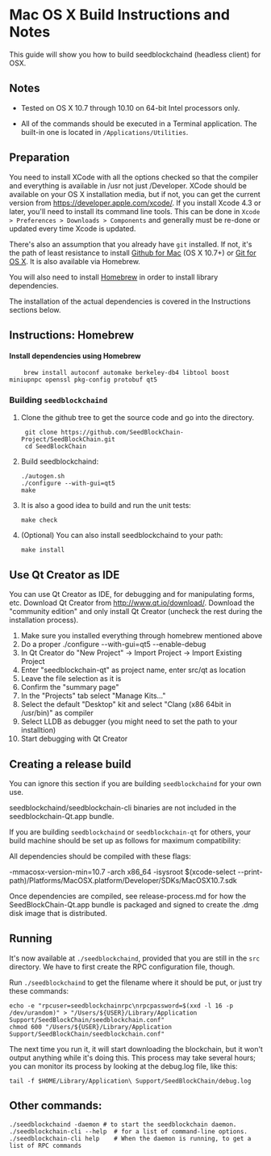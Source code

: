 Mac OS X Build Instructions and Notes
====================================
This guide will show you how to build seedblockchaind (headless client) for OSX.

Notes
-----

* Tested on OS X 10.7 through 10.10 on 64-bit Intel processors only.

* All of the commands should be executed in a Terminal application. The
built-in one is located in `/Applications/Utilities`.

Preparation
-----------

You need to install XCode with all the options checked so that the compiler
and everything is available in /usr not just /Developer. XCode should be
available on your OS X installation media, but if not, you can get the
current version from https://developer.apple.com/xcode/. If you install
Xcode 4.3 or later, you'll need to install its command line tools. This can
be done in `Xcode > Preferences > Downloads > Components` and generally must
be re-done or updated every time Xcode is updated.

There's also an assumption that you already have `git` installed. If
not, it's the path of least resistance to install [Github for Mac](https://mac.github.com/)
(OS X 10.7+) or
[Git for OS X](https://code.google.com/p/git-osx-installer/). It is also
available via Homebrew.

You will also need to install [Homebrew](http://brew.sh) in order to install library
dependencies.

The installation of the actual dependencies is covered in the Instructions
sections below.

Instructions: Homebrew
----------------------

#### Install dependencies using Homebrew

        brew install autoconf automake berkeley-db4 libtool boost miniupnpc openssl pkg-config protobuf qt5

### Building `seedblockchaind`

1. Clone the github tree to get the source code and go into the directory.

        git clone https://github.com/SeedBlockChain-Project/SeedBlockChain.git
        cd SeedBlockChain

2.  Build seedblockchaind:

        ./autogen.sh
        ./configure --with-gui=qt5
        make

3.  It is also a good idea to build and run the unit tests:

        make check

4.  (Optional) You can also install seedblockchaind to your path:

        make install

Use Qt Creator as IDE
------------------------
You can use Qt Creator as IDE, for debugging and for manipulating forms, etc.
Download Qt Creator from http://www.qt.io/download/. Download the "community edition" and only install Qt Creator (uncheck the rest during the installation process).

1. Make sure you installed everything through homebrew mentioned above
2. Do a proper ./configure --with-gui=qt5 --enable-debug
3. In Qt Creator do "New Project" -> Import Project -> Import Existing Project
4. Enter "seedblockchain-qt" as project name, enter src/qt as location
5. Leave the file selection as it is
6. Confirm the "summary page"
7. In the "Projects" tab select "Manage Kits..."
8. Select the default "Desktop" kit and select "Clang (x86 64bit in /usr/bin)" as compiler
9. Select LLDB as debugger (you might need to set the path to your installtion)
10. Start debugging with Qt Creator

Creating a release build
------------------------
You can ignore this section if you are building `seedblockchaind` for your own use.

seedblockchaind/seedblockchain-cli binaries are not included in the seedblockchain-Qt.app bundle.

If you are building `seedblockchaind` or `seedblockchain-qt` for others, your build machine should be set up
as follows for maximum compatibility:

All dependencies should be compiled with these flags:

 -mmacosx-version-min=10.7
 -arch x86_64
 -isysroot $(xcode-select --print-path)/Platforms/MacOSX.platform/Developer/SDKs/MacOSX10.7.sdk

Once dependencies are compiled, see release-process.md for how the SeedBlockChain-Qt.app
bundle is packaged and signed to create the .dmg disk image that is distributed.

Running
-------

It's now available at `./seedblockchaind`, provided that you are still in the `src`
directory. We have to first create the RPC configuration file, though.

Run `./seedblockchaind` to get the filename where it should be put, or just try these
commands:

    echo -e "rpcuser=seedblockchainrpc\nrpcpassword=$(xxd -l 16 -p /dev/urandom)" > "/Users/${USER}/Library/Application Support/SeedBlockChain/seedblockchain.conf"
    chmod 600 "/Users/${USER}/Library/Application Support/SeedBlockChain/seedblockchain.conf"

The next time you run it, it will start downloading the blockchain, but it won't
output anything while it's doing this. This process may take several hours;
you can monitor its process by looking at the debug.log file, like this:

    tail -f $HOME/Library/Application\ Support/SeedBlockChain/debug.log

Other commands:
-------

    ./seedblockchaind -daemon # to start the seedblockchain daemon.
    ./seedblockchain-cli --help  # for a list of command-line options.
    ./seedblockchain-cli help    # When the daemon is running, to get a list of RPC commands
